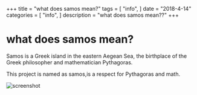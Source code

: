 +++
title = "what does samos mean?"
tags = [
    "info",
]
date = "2018-4-14"
categories = [
    "info",
]
description = "what does samos mean??"
+++

# what does samos mean?

Samos  is a Greek island in the eastern Aegean Sea, the birthplace of the Greek philosopher and mathematician Pythagoras.

This project is named as samos,is a respect for Pythagoras and math.


![screenshot](/img/samos.png)


